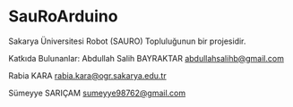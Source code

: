 # SauRoArduino

Sakarya Üniversitesi Robot (SAURO) Topluluğunun bir projesidir.

Katkıda Bulunanlar:
Abdullah Salih BAYRAKTAR					abdullahsalihb@gmail.com

Rabia KARA                        rabia.kara@ogr.sakarya.edu.tr

Sümeyye SARIÇAM                   sumeyye98762@gmail.com
